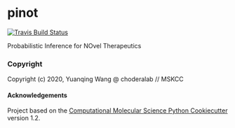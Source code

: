 pinot
==============================
[//]: # (Badges)
[![Travis Build Status](https://travis-ci.com/choderalab/pinot.svg?branch=master)](https://travis-ci.com/choderalab/pinot)


Probabilistic Inference for NOvel Therapeutics

### Copyright

Copyright (c) 2020, Yuanqing Wang @ choderalab // MSKCC


#### Acknowledgements
 
Project based on the 
[Computational Molecular Science Python Cookiecutter](https://github.com/molssi/cookiecutter-cms) version 1.2.
